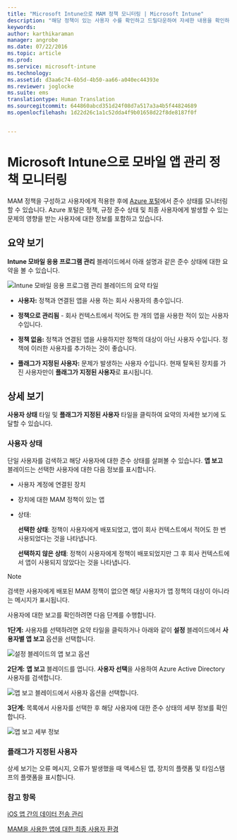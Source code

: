 ```yaml
---
title: "Microsoft Intune으로 MAM 정책 모니터링 | Microsoft Intune"
description: "해당 정책이 있는 사용자 수를 확인하고 드릴다운하여 자세한 내용을 확인하세요."
keywords: 
author: karthikaraman
manager: angrobe
ms.date: 07/22/2016
ms.topic: article
ms.prod: 
ms.service: microsoft-intune
ms.technology: 
ms.assetid: d3aa6c74-6b5d-4b50-aa66-a040ec44393e
ms.reviewer: joglocke
ms.suite: ems
translationtype: Human Translation
ms.sourcegitcommit: 644860abcd351d24f08d7a517a3a4b5f44824689
ms.openlocfilehash: 1d22d26c1a1c52dda4f9b01658d22f8de8187f0f


---
```


# Microsoft Intune으로 모바일 앱 관리 정책 모니터링
MAM 정책을 구성하고 사용자에게 적용한 후에 [Azure 포털](https://portal.azure.com)에서 준수 상태를 모니터링할 수 있습니다. Azure 포털은 정책, 규정 준수 상태 및 최종 사용자에게 발생할 수 있는 문제의 영향을 받는 사용자에 대한 정보를 포함하고 있습니다.
## 요약 보기
**Intune 모바일 응용 프로그램 관리** 블레이드에서 아래 설명과 같은 준수 상태에 대한 요약을 볼 수 있습니다.


![Intune 모바일 응용 프로그램 관리 블레이드의 요약 타일](../media/mam-azure-portal-user-status-summary.png)

-   **사용자:** 정책과 연결된 앱을 사용 하는 회사 사용자의 총수입니다.

-   **정책으로 관리됨** - 회사 컨텍스트에서 적어도 한 개의 앱을 사용한 적이 있는 사용자 수입니다.

-   **정책 없음:** 정책과 연결된 앱을 사용하지만 정책의 대상이 아닌 사용자 수입니다.  정책에 이러한 사용자를 추가하는 것이 좋습니다.

- **플래그가 지정된 사용자:** 문제가 발생하는 사용자 수입니다. 현재 탈옥된 장치를 가진 사용자만이 **플래그가 지정된 사용자**로 표시됩니다.


## 상세 보기
**사용자 상태** 타일 및 **플래그가 지정된 사용자** 타일을 클릭하여 요약의 자세한 보기에 도달할 수 있습니다.

### 사용자 상태
단일 사용자를 검색하고 해당 사용자에 대한 준수 상태를 살펴볼 수 있습니다. **앱 보고** 블레이드는 선택한 사용자에 대한 다음 정보를 표시합니다.
- 사용자 계정에 연결된 장치
- 장치에 대한 MAM 정책이 있는 앱
- 상태:

  **선택한 상태**: 정책이 사용자에게 배포되었고, 앱이 회사 컨텍스트에서 적어도 한 번 사용되었다는 것을 나타냅니다.

  **선택하지 않은 상태**: 정책이 사용자에게 정책이 배포되었지만 그 후 회사 컨텍스트에서 앱이 사용되지 않았다는 것을 나타냅니다.

>[!NOTE]
> 검색한 사용자에게 배포된 MAM 정책이 없으면 해당 사용자가 앱 정책의 대상이 아니라는 메시지가 표시됩니다.

사용자에 대한 보고를 확인하려면 다음 단계를 수행합니다.

**1단계:** 사용자를 선택하려면 요약 타일을 클릭하거나 아래와 같이 **설정** 블레이드에서 **사용자별 앱 보고** 옵션을 선택합니다.

![설정 블레이드의 앱 보고 옵션](../media/mam-azure-portal-app-reporting-by-user-settings-blade.png)

**2단계:** **앱 보고** 블레이드를 엽니다. **사용자 선택**을 사용하여 Azure Active Directory 사용자를 검색합니다.

![앱 보고 블레이드에서 사용자 옵션을 선택합니다.](../media/mam-azure-portal-app-reporting-select-user.png)

**3단계:** 목록에서 사용자를 선택한 후 해당 사용자에 대한 준수 상태의 세부 정보를 확인합니다.

![앱 보고 세부 정보](../media/mam-azure-portal-app-reporting-by-user.png)
### 플래그가 지정된 사용자
상세 보기는 오류 메시지, 오류가 발생했을 때 액세스된 앱, 장치의 플랫폼 및 타임스탬프의 플랫폼을 표시합니다.  

### 참고 항목
[iOS 앱 간의 데이터 전송 관리](manage-data-transfer-between-ios-apps-with-microsoft-intune.md)

[MAM을 사용한 앱에 대한 최종 사용자 환경](end-user-experience-for-mam-enabled-apps-with-microsoft-intune.md)



<!--HONumber=Jul16_HO4-->



